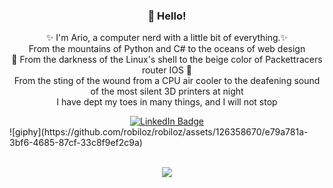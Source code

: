 <div id="skill_Icons" align="center">
  <h3 align="center">👋 Hello!</h3>
   <p>✨ I'm Ario, a computer nerd with a little bit of everything.✨
      <br>From the mountains of Python and C# to the oceans of web design
      <br>👀 From the darkness of the Linux's shell to the beige color of Packettracers router IOS 👀
      <br>From the sting of the wound from a CPU air cooler to the deafening sound of the most silent 3D printers at night
      <br>I have dept my toes in many things, and I will not stop
   </p>
    <a href="http://www.linkedin.com/in/ario-zonouzi">
      <img src="https://img.shields.io/badge/LinkedIn-blue?style=for-the-badge&logo=linkedin&logoColor=white](https://img.shields.io/badge/website-000000?style=for-the-badge&logo=About.me&logoColor=white)" alt="LinkedIn         Badge"/>
    </a>
</div>  
 ![giphy](https://github.com/robiloz/robiloz/assets/126358670/e79a781a-3bf6-4685-87cf-33c8f9ef2c9a)
<div align="center">

</div>
  <br>
<p align="center">
  <a href="https://skillicons.dev">
    <img src="https://skillicons.dev/icons?i=bash,linux,cloudflare,docker,py" />
  </a>
</p>
